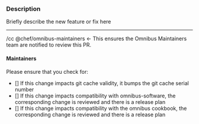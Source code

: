 ### Description

Briefly describe the new feature or fix here

--------------------------------------------------
/cc @chef/omnibus-maintainers <- This ensures the Omnibus Maintainers team are notified to review this PR.

#### Maintainers

Please ensure that you check for:

- [] If this change impacts git cache validity, it bumps the git cache
  serial number
- [] If this change impacts compatibility with omnibus-software, the
  corresponding change is reviewed and there is a release plan
- [] If this change impacts compatibility with the omnibus cookbook, the
  corresponding change is reviewed and there is a release plan
